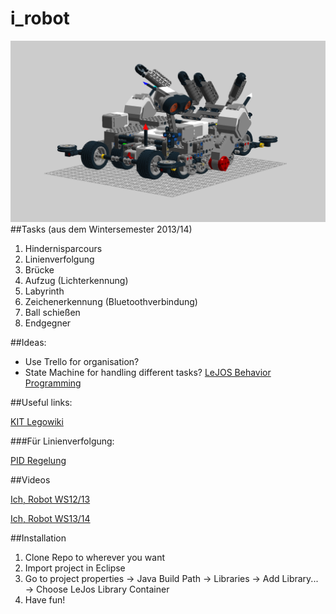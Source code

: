 # i_robot
![Alt text](model/Bowser.tiff?raw=true "Bowser")
##Tasks (aus dem Wintersemester 2013/14)

1. Hindernisparcours
2. Linienverfolgung
3. Brücke
4. Aufzug (Lichterkennung)
5. Labyrinth
6. Zeichenerkennung (Bluetoothverbindung)
7. Ball schießen
8. Endgegner

##Ideas:

* Use Trello for organisation?
* State Machine for handling different tasks? [LeJOS Behavior Programming](http://www.lejos.org/nxt/nxj/tutorial/Behaviors/BehaviorProgramming.htm)

##Useful links:

[KIT Legowiki](legowiki.humanoids.kit.edu)

###Für Linienverfolgung:

[PID Regelung](http://www.inpharmix.com/jps/PID_Controller_For_Lego_Mindstorms_Robots.html)

##Videos

[Ich, Robot WS12/13](https://www.youtube.com/watch?v=tzhMOD3CbzQ)

[Ich, Robot WS13/14](https://www.youtube.com/watch?v=f1y_e5mDq7w)

##Installation

1. Clone Repo to wherever you want
2. Import project in Eclipse
3. Go to project properties → Java Build Path → Libraries → Add Library... → Choose LeJos Library Container
4. Have fun!
